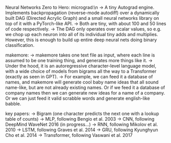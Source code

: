 Neural Networks Zero to Hero:
micrograd:\n
-> A tiny Autograd engine. Implements backpropagation (reverse-mode autodiff) over a dynamically built DAG (Directed Acrylic Graph) and a small neural networks library on top of it with a PyTorch-like API. 
-> Both are tiny, with about 100 and 50 lines of code respectively. 
-> The DAG only operates over scalar values, so e.g. we chop up each neuron into all of its individual tiny adds and multiplies. However, this is enough to build up entire deep neural nets doing binary classification.

makemore:
-> makemore takes one text file as input, where each line is assumed to be one training thing, and generates more things like it. 
-> Under the hood, it is an autoregressive character-level language model, with a wide choice of models from bigrams all the way to a Transformer (exactly as seen in GPT). 
-> For example, we can feed it a database of names, and makemore will generate cool baby name ideas that all sound name-like, but are not already existing names. Or if we feed it a database of company names then we can generate new ideas for a name of a company. Or we can just feed it valid scrabble words and generate english-like babble.

key papers:
-> Bigram (one character predicts the next one with a lookup table of counts)
-> MLP, following Bengio et al. 2003
-> CNN, following DeepMind WaveNet 2016 (in progress...)
-> RNN, following Mikolov et al. 2010
-> LSTM, following Graves et al. 2014
-> GRU, following Kyunghyun Cho et al. 2014
-> Transformer, following Vaswani et al. 2017
